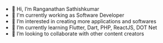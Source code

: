 - 👋 Hi, I’m Ranganathan Sathishkumar                                                       
- 🔭 I'm currently working as Software Developer                                                           
- 👀 I’m interested in creating more applications and softwares
- 🌱 I’m currently learning Flutter, Dart, PHP, ReactJS, DOT Net
- 💞️ I’m looking to collaborate with other content creators

